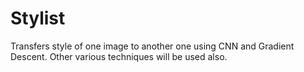 # Stylist
Transfers style of one image to another one using CNN and Gradient Descent. Other various techniques will be used also.
